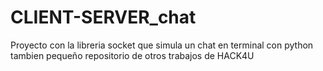 # CLIENT-SERVER_chat
Proyecto con la libreria socket que simula un chat en terminal con python
tambien pequeño repositorio de otros trabajos de HACK4U
